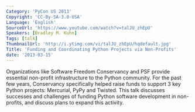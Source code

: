 ```yaml
---
Category: 'PyCon US 2013'
Copyright: 'CC-By-SA-3.0-USA'
Language: 'English'
SourceUrl: 'https://www.youtube.com/watch?v=talJU_zhEpU'
Speakers: [Bradley M. Kuhn]
Tags: [talk]
ThumbnailUrl: 'http://i.ytimg.com/vi/talJU_zhEpU/hqdefault.jpg'
Title: 'Funding and Coordinating Python Projects via Non-Profits'
date: '2013-03-15'
---
```

Organizations like Software Freedom Conservancy and PSF provide essential non-profit infrastructure to the Python community.  For the past few years, Conservancy specifically helped raise funds to support 3 key Python projects: Mercurial, PyPy and Twisted. This talk discusses successes and challenges of funding Python software development in non-profits, and discuss plans to expand this activity.
